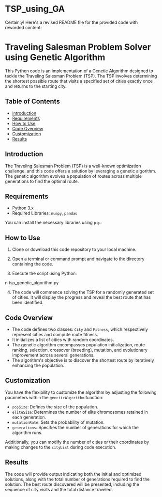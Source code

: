 # TSP_using_GA
Certainly! Here's a revised README file for the provided code with reworded content:

# Traveling Salesman Problem Solver using Genetic Algorithm

This Python code is an implementation of a Genetic Algorithm designed to tackle the Traveling Salesman Problem (TSP). The TSP involves determining the shortest possible route that visits a specified set of cities exactly once and returns to the starting city.

## Table of Contents

- [Introduction](#introduction)
- [Requirements](#requirements)
- [How to Use](#how-to-use)
- [Code Overview](#code-overview)
- [Customization](#customization)
- [Results](#results)


## Introduction

The Traveling Salesman Problem (TSP) is a well-known optimization challenge, and this code offers a solution by leveraging a genetic algorithm. The genetic algorithm evolves a population of routes across multiple generations to find the optimal route.

## Requirements

- Python 3.x
- Required Libraries: `numpy`, `pandas`

You can install the necessary libraries using `pip`:



## How to Use

1. Clone or download this code repository to your local machine.

2. Open a terminal or command prompt and navigate to the directory containing the code.

3. Execute the script using Python:

n tsp_genetic_algorithm.py


4. The code will commence solving the TSP for a randomly generated set of cities. It will display the progress and reveal the best route that has been identified.

## Code Overview

- The code defines two classes: `City` and `Fitness`, which respectively represent cities and compute route fitness.
- It initializes a list of cities with random coordinates.
- The genetic algorithm encompasses population initialization, route ranking, selection, crossover (breeding), mutation, and evolutionary improvement across several generations.
- The algorithm's objective is to discover the shortest route by iteratively enhancing the population.

## Customization

You have the flexibility to customize the algorithm by adjusting the following parameters within the `geneticAlgorithm` function:

- `popSize`: Defines the size of the population.
- `eliteSize`: Determines the number of elite chromosomes retained in each generation.
- `mutationRate`: Sets the probability of mutation.
- `generations`: Specifies the number of generations for which the algorithm runs.

Additionally, you can modify the number of cities or their coordinates by making changes to the `cityList` during code execution.

## Results

The code will provide output indicating both the initial and optimized solutions, along with the total number of generations required to find the solution. The best route discovered will be presented, including the sequence of city visits and the total distance traveled.

